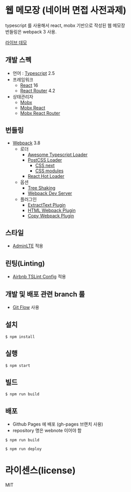 # 웹 메모장 (네이버 면접 사전과제)

typescript 를 사용해서 react, mobx 기반으로 작성된 웹 메모장<br />
번들링은 webpack 3 사용.

[라이브 데모](https://nicecue.github.io/webnote/)

## 개발 스펙

- 언어 : [Typescript](https://www.typescriptlang.org/) 2.5
- 프레임워크 
  - [React](https://facebook.github.io/react/) 16
  - [React Router](https://github.com/ReactTraining/react-router) 4.2
- 상태관리자
  - [Mobx](https://github.com/mobxjs/mobx)
  - [Mobx React](https://github.com/mobxjs/mobx-react)
  - [Mobx React Router](https://github.com/alisd23/mobx-react-router/)

## 번들링

- [Webpack](https://webpack.github.io) 3.8
  - 로더
    - [Awesome Typescript Loader](https://github.com/s-panferov/awesome-typescript-loader)
    - [PostCSS Loader](https://github.com/postcss/postcss-loader)
      - [CSS next](https://github.com/MoOx/postcss-cssnext)
      - [CSS modules](https://github.com/css-modules/css-modules)
    - [React Hot Loader](https://github.com/gaearon/react-hot-loader)
  - 옵션
    - [Tree Shaking](https://webpack.js.org/guides/tree-shaking/)
    - [Webpack Dev Server](https://github.com/webpack/webpack-dev-server)
  - 플러그인
    - [ExtractText Plugin](https://github.com/webpack/extract-text-webpack-plugin)
    - [HTML Webpack Plugin](https://github.com/ampedandwired/html-webpack-plugin)
    - [Copy Webpack Plugin](https://github.com/webpack-contrib/copy-webpack-plugin)

## 스타일
- [AdminLTE](https://adminlte.io/themes/AdminLTE/index2.html) 적용

## 린팅(Linting)
- [Airbnb TSLint Config](https://www.npmjs.com/package/tslint-config-airbnb) 적용

## 개발 및 배포 관련 branch 룰
- [Git Flow](https://github.com/petervanderdoes/gitflow-avh/wiki/Installation) 사용

## 설치

```
$ npm install
```

## 실행

```
$ npm start
```

## 빌드

```
$ npm run build
```

## 배포
- Github Pages 에 배포 (gh-pages 브랜치 사용)
- repository 명은 webnote 이어야 함
```
$ npm run build

$ npm run deploy
```

# 라이센스(license)

MIT
